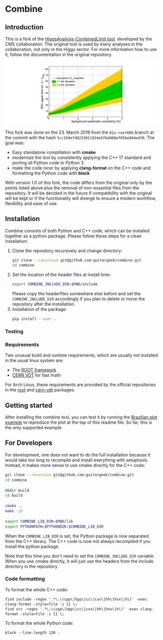 Combine
=======

## Introduction

This is a fork of the [HiggsAnalysis-CombinedLimit tool](https://github.com/cms-analysis/higgsanalysis-combinedlimit), developed by the CMS collaboration. The original tool is used by many analyses in the collaboration, not only in the Higgs sector. For more information how to use it, follow the documentation in the original repository.

![Brazilian plot](res/UpperLimit.png "Brazilian plot")

This fork was done on the 23. March 2019 from the `81x-root606` branch at the commit with the hash `5cc169efd9233011924e5fbd468ef05be044ed39`. The goal was:

* Easy standalone complilation with __cmake__
* modernize the tool by consistently applying the C++ 17 standard and porting all Python code to Python 3
* make the code nicer by applying __clang-format__ on the C++ code and formatting the Python code with __black__

With version 1.0 of this fork, the code differs from the original only by the points listed above plus the removal of non-essantial files from the repository. It will be decided in the future if compatibility with the original will be kept or if the functionality will diverge to ensure a modern workflow, flexibility and ease of use.

## Installation

Combine consists of both Python and C++ code, which can be installed together as a python package. Please follow these steps for a clean installation:

1) Clone the repository recursively and change directory:
   ```bash
   git clone --recursive git@github.com:guitargeek/combine.git
   cd combine
   ```
2) Set the location of the header files at install time:
   ```bash
   export COMBINE_INCLUDE_DIR=$PWD/include
   ```
   Please copy the headerfiles somewhere else before and set the `COMBINE_INCLUDE_DIR` accordingly if you plan to delete or move the repository after the installation.
3) Installation of the package:
   ```bash
   pip install --user .
   ```

### Testing

### Requirements

Two unusual build and runtime requirements, which are usually not installed in the usual linux system are:
* The [ROOT framework](https://root.cern.ch/)
* [CERN VDT](https://github.com/drbenmorgan/vdt) for fast math

For Arch Linux, these requirements are provided by the official repositories in the [root](https://www.archlinux.org/packages/community/x86_64/root/) and [cern-vdt](https://www.archlinux.org/packages/community/x86_64/cern-vdt/) packages.

## Getting started

After installing the combine tool, you can test it by running the [Brazilian plot example](examples/brazilian_plots.py) to reproduce the plot at the top of this readme file. So far, this is the only supported example.

## For Developers

For development, one does not want to do the full installation because it would take too long to recompile and install everything with setuptools. Instead, it makes more sense to use cmake directly for the C++ code:

```bash
git clone --recursive git@github.com:guitargeek/combine.git
cd combine

mkdir build
cd build

cmake ..
make -j8

export COMBINE_LIB_DIR=$PWD/lib
export PYTHONPATH=$PYTHONDIR:$COMBINE_LIB_DIR
```

When the `COMBINE_LIB_DIR` is set, the Python package is now separated from the C++ library. The C++ code is now not always recompiled if you install the python package.

Note that this time you don't need to set the `COMBINE_INCLUDE_DIR` variable. When you use cmake directly, it will just use the headers from the include directory in the repository.

### Code formatting

To format the whole C++ code:
```
find include -regex '.*\.\(cpp\|hpp\|cc\|cxx\|hh\|hxx\|h\)' -exec clang-format -style=file -i {} \;
find src -regex '.*\.\(cpp\|hpp\|cc\|cxx\|hh\|hxx\|h\)' -exec clang-format -style=file -i {} \;
```

To format the whole Python code:
```
black --line-length 120 .
```
